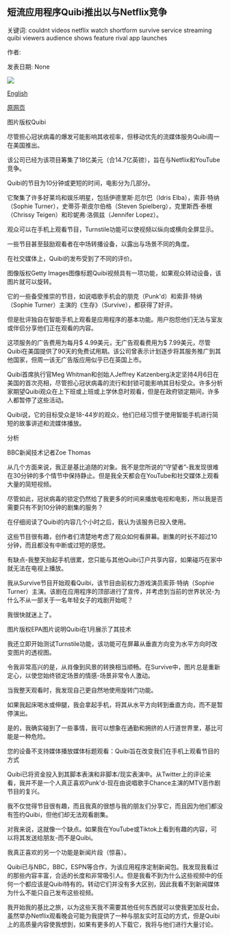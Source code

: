 ## 短流应用程序Quibi推出以与Netflix竞争

关键词: couldnt videos netflix watch shortform survive service streaming quibi viewers audience shows feature rival app launches

作者: 

发表日期: None

![](https://ichef.bbci.co.uk/news/1024/branded_news/10454/production/_111644666_comingtoquibi..png)

[English](Short-form%20streaming%20app%20Quibi%20launches%20to%20rival%20Netflix.md)

[原网页](https://www.bbc.com/news/technology-52193311)

图片版权Quibi

尽管担心冠状病毒的爆发可能影响其收视率，但移动优先的流媒体服务Quibi周一在美国推出。

该公司已经为该项目筹集了18亿美元（合14.7亿英镑），旨在与Netflix和YouTube竞争。

Quibi的节目为10分钟或更短的时间，电影分为几部分。

它聚集了许多好莱坞和娱乐明星，包括伊德里斯·厄尔巴（Idris Elba），索菲·特纳（Sophie Turner），史蒂芬·斯皮尔伯格（Steven Spielberg），克里斯西·泰根（Chrissy Teigen）和珍妮弗·洛佩兹（Jennifer Lopez）。

观众可以在手机上观看节目，Turnstile功能可以使视频以纵向或横向全屏显示。

一些节目甚至鼓励观看者在中场转播设备，以露出与场景不同的角度。

在社交媒体上，Quibi的发布受到了不同的评价。

图像版权Getty Images图像标题Quibi视频具有一项功能，如果观众转动设备，该图片就可以旋转。

它的一些备受推崇的节目，如说唱歌手机会的朋克（Punk'd）和索菲·特纳（Sophie Turner）主演的《生存》（Survive），都获得了好评。

但是批评独自在智能手机上观看是应用程序的基本功能。用户抱怨他们无法与室友或伴侣分享他们正在观看的内容。

这项服务的广告费用为每月$ 4.99美元，无广告观看费用为$ 7.99美元，尽管Quibi在美国提供了90天的免费试用期。该公司曾表示计划逐步将其服务推广到其他国家，但周一该无广告版应用似乎已在英国上市。

Quibi首席执行官Meg Whitman和创始人Jeffrey Katzenberg决定坚持4月6日在美国的首次亮相，尽管担心冠状病毒的流行和封锁可能影响其目标受众。许多分析家期望Quibi观众在上下班或上班或上学休息时观看，但是在政府锁定期间，许多人都暂停了这些活动。

Quibi说，它的目标受众是18-44岁的观众，他们已经习惯于使用智能手机进行简短的故事讲述和流媒体播放。

分析

BBC新闻技术记者Zoe Thomas

从几个方面来说，我正是基比追随的对象。我不是您所说的“守望者”-我发现很难在30分钟的多个情节中保持静止。但是我全天都会在YouTube和社交媒体上观看大量的简短视频。

尽管如此，冠状病毒的锁定仍然给了我更多的时间来播放电视和电影，所以我是否需要只有不到10分钟的剧集的服务？

在仔细阅读了Quibi的内容几个小时之后，我认为该服务已投入使用。

这些节目很有趣，创作者们清楚地考虑了观众如何看屏幕。剧集的时长不超过10分钟，而且都没有中断或过短的感觉。

有缺点-我整天抬起手机很累，您只能与其他Quibi订户共享内容，如果碰巧在家中就无法在电视上播放。

我从Survive节目开始观看Quibi，该节目由前权力游戏演员索菲·特纳（Sophie Turner）主演。该剧在应用程序的顶部进行了宣传，并考虑到当前的世界状况-为什么不从一部关于一名年轻女子的戏剧开始呢？

我很快就迷上了。

图片版权EPA图片说明Quibi在1月展示了其技术

我还立即开始测试Turnstile功能，该功能可在屏幕从垂直方向变为水平方向时改变图片的透视图。

令我非常高兴的是，从肖像到风景的转换相当顺畅。在Survive中，图片总是重新定心，以使您始终锁定场景的情感-场景非常令人激动。

当我整天观看时，我发现自己更自然地使用旋转门功能。

如果我起床喝水或伸腿，我会拿起手机，将其从水平方向转到垂直方向，而不是暂停演出。

是的，我确实碰到了一些事情，我可以想象在通勤和拥挤的人行道世界里，基比可能是一种危险。

您的设备不支持媒体播放媒体标题观看：Quibi旨在改变我们在手机上观看节目的方式

Quibi已将资金投入到其脚本表演和非脚本/现实表演中。从Twitter上的评论来看，我并不是一个人真正喜欢Punk'd-现在由说唱歌手Chance主演的MTV恶作剧节目的复兴。

我不仅觉得节目很有趣，而且我真的很想与我的朋友们分享它，而且因为他们都没有签约Quibi，但他们却无法观看剧集。

对我来说，这就像一个缺点。如果我在YouTube或Tiktok上看到有趣的内容，可以将其发送给朋友-而不是Quibi。

我真正喜欢的另一个功能是新闻片段（惊喜）。

Quibi已与NBC，BBC，ESPN等合作，为该应用程序定制新闻包。我发现我看过的那些内容丰富，合适的长度和非常吸引人。但是我看不到为什么这些视频中的任何一个都应该是Quibi特有的。转动它们并没有多大区别，因此我看不到新闻媒体为什么不能只自己发布这些视频。

我开始我的基比之旅，以为这些天我不需要其他任何东西就可以使我更加反社会。虽然举办Netflix观看晚会可能为我提供了一种与朋友实时互动的方式，但是Quibi上的高质量内容使我想到，如果有更多的人下载它，我将与他们进行大量讨论。